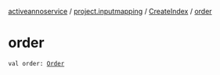 [activeannoservice](../../index.md) / [project.inputmapping](../index.md) / [CreateIndex](index.md) / [order](./order.md)

# order

`val order: `[`Order`](../../project.sort/-order/index.md)